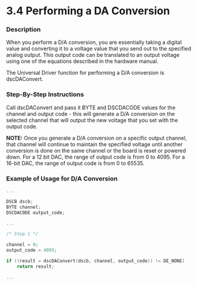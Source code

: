# 3.4 Performing a DA Conversion

### Description

When you perform a D/A conversion, you are essentially taking a digital value and converting it to a voltage value that you send out to the specified analog output. This output code can be translated to an output voltage using one of the equations described in the hardware manual.

The Universal Driver function for performing a D/A conversion is dscDAConvert.

### Step-By-Step Instructions

Call dscDAConvert and pass it BYTE and DSCDACODE values for the channel and output code - this will generate a D/A conversion on the selected channel that will output the new voltage that you set with the output code.

**NOTE:** Once you generate a D/A conversion on a specific output channel, that channel will continue to maintain the specified voltage until another conversion is done on the same channel or the board is reset or powered down. For a 12 bit DAC, the range of output code is from 0 to 4095. For a 16-bit DAC, the range of output code is from 0 to 65535.

### Example of Usage for D/A Conversion

```c
... 

DSCB dscb; 
BYTE channel; 
DSCDACODE output_code; 

... 

/* Step 1 */ 

channel = 0; 
output_code = 4095; 

if ((result = dscDAConvert(dscb, channel, output_code)) != DE_NONE) 
    return result; 

...
```


